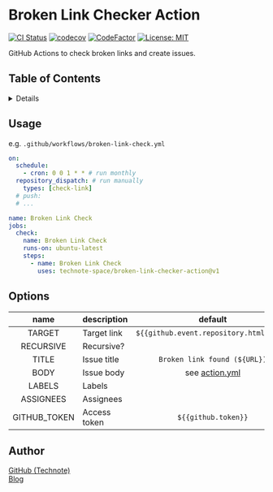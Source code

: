 # Broken Link Checker Action

[![CI Status](https://github.com/technote-space/broken-link-checker-action/workflows/CI/badge.svg)](https://github.com/technote-space/broken-link-checker-action/actions)
[![codecov](https://codecov.io/gh/technote-space/broken-link-checker-action/branch/master/graph/badge.svg)](https://codecov.io/gh/technote-space/broken-link-checker-action)
[![CodeFactor](https://www.codefactor.io/repository/github/technote-space/broken-link-checker-action/badge)](https://www.codefactor.io/repository/github/technote-space/broken-link-checker-action)
[![License: MIT](https://img.shields.io/badge/License-MIT-blue.svg)](https://github.com/technote-space/broken-link-checker-action/blob/master/LICENSE)

GitHub Actions to check broken links and create issues.

## Table of Contents

<!-- START doctoc generated TOC please keep comment here to allow auto update -->
<!-- DON'T EDIT THIS SECTION, INSTEAD RE-RUN doctoc TO UPDATE -->
<details>
<summary>Details</summary>

- [Usage](#usage)
- [Options](#options)
- [Author](#author)

</details>
<!-- END doctoc generated TOC please keep comment here to allow auto update -->

## Usage
e.g. `.github/workflows/broken-link-check.yml`

```yaml
on:
  schedule:
    - cron: 0 0 1 * * # run monthly
  repository_dispatch: # run manually
    types: [check-link]
  # push:
  # ...

name: Broken Link Check
jobs:
  check:
    name: Broken Link Check
    runs-on: ubuntu-latest
    steps:
      - name: Broken Link Check
        uses: technote-space/broken-link-checker-action@v1
```

## Options
| name | description | default | required | e.g. |
|:---:|:---|:---:|:---:|:---:|
| TARGET | Target link | `${{github.event.repository.html_url}}` | true | `https://example.com` |
| RECURSIVE | Recursive? | | | `true` |
| TITLE | Issue title | `Broken link found (${URL})` | true | `${URL} is broken` |
| BODY | Issue body | see [action.yml](action.yml) | true | |
| LABELS | Labels | | | |
| ASSIGNEES | Assignees | | | |
| GITHUB_TOKEN | Access token | `${{github.token}}` | true | `${{secrets.ACCESS_TOKEN}}` |

## Author
[GitHub (Technote)](https://github.com/technote-space)  
[Blog](https://technote.space)
